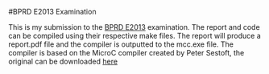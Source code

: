 #BPRD E2013 Examination

This is my submission to the [BPRD E2013](http://www.itu.dk/courses/BPRD/E2013/)
examination. The report and code can be compiled using their respective make
files. The report will produce a report.pdf file and the compiler is outputted
to the mcc.exe file. The compiler is based on the MicroC compiler created by
Peter Sestoft, the original can be downloaded
[here](http://www.itu.dk/courses/BPRD/E2013/microc.zip)
